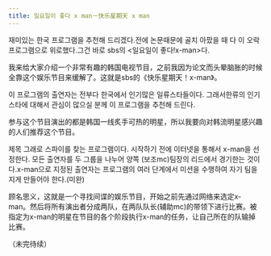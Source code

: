 ```yaml
---
title: 일요일이 좋다 x man－快乐星期天 x man
---
```


<p>재미있는 한국 프로그램을 추천해 드리겠다.전에 논문때문에 골치 아팠을 때 다 이 오락프로그램으로 위로했다.그건 바로 sbs의 &lt;일요일이 좋다!x-man&gt;다.</p>



<p>  我来给大家介绍一个非常有趣的韩国电视节目，之前我因为论文而头晕脑胀的时候全靠这个娱乐节目来缓解了。这就是sbs的《快乐星期天！x-man》。</p>



<p>  이 프로그램의 출연자는 전부다 한국에서 인기많은 일류스타들이다. 그래서한류의 인기스타에 대해서 관심이 많으실 분께 이 프로그램을 추천해 드린다.</p>



<p>   参与这个节目演出的都是韩国一线炙手可热的明星，所以我要向对韩流明星感兴趣的人们推荐这个节目。</p>



<p>  제목 그래로 스파이를 찾는 프로그램이다. 시작하기 전에 이터넷을 통해서 x-man을 선정한다. 모든 출연자를 두 그룹을 나누어 양쪽 (보조mc)팀장의 리드에서 경기한는 것이다.x-man으로 지정된 출연자는 프로그램의 여러 단계에서 미션을 수행하여 자기 팀을 지게 만들어야 한다.(미완)</p>



<p>   顾名思义，这就是一个寻找间谍的娱乐节目，开始之前先通过网络来选定x-man。然后将所有演出者分成两队，在两队队长(辅助mc)的带领下进行比赛。被指定为x-man的明星在节目的各个阶段执行x-man的任务，让自己所在的队输掉比赛。</p>



<p>（未完待续）</p>

